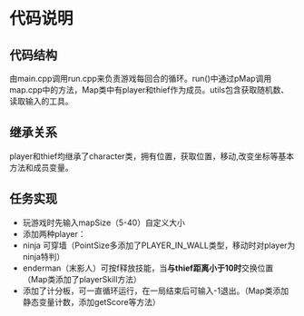 # 代码说明

## 代码结构

由main.cpp调用run.cpp来负责游戏每回合的循环。run()中通过pMap调用map.cpp中的方法，Map类中有player和thief作为成员。utils包含获取随机数、读取输入的工具。

## 继承关系

player和thief均继承了character类，拥有位置，获取位置，移动,改变坐标等基本方法和成员变量。

## 任务实现

* 玩游戏时先输入mapSize（5-40）自定义大小
* 添加两种player：
* ninja 可穿墙（PointSize多添加了PLAYER_IN_WALL类型，移动时对player为ninja特判）
* enderman（末影人）可按f释放技能，当**与thief距离小于10时**交换位置（Map类添加了playerSkill方法）
* 添加了计分板，可一直循环运行，在一局结束后可输入-1退出。（Map类添加静态变量计数，添加getScore等方法）